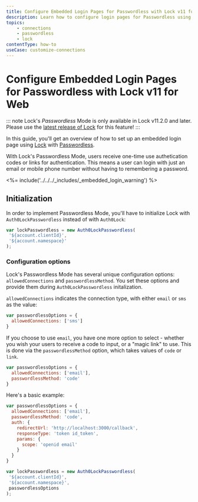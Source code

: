 ```yaml
---
title: Configure Embedded Login Pages for Passwordless with Lock v11 for Web
description: Learn how to configure login pages for Passwordless using Lock
topics:
    - connections
    - passwordless
    - lock
contentType: how-to
useCase: customize-connections
---
```


# Configure Embedded Login Pages for Passwordless with Lock v11 for Web

::: note
Lock's <dfn data-key="passwordless">Passwordless</dfn> Mode is only available in Lock v11.2.0 and later. Please use the [latest release of Lock](https://github.com/auth0/lock/releases) for this feature!
:::

In this guide, you'll get an overview of how to set up an embedded login page using [Lock](/libraries/lock/v11) with [Passwordless](/connections/passwordless).

With Lock's Passwordless Mode, users receive one-time use authetication codes or links for authentication. This means a user can login with just an email or mobile phone number without having to remembering a password.

<%= include('../../../_includes/_embedded_login_warning') %>

## Initialization

In order to implement Passwordless Mode, you'll have to initialize Lock with `Auth0LockPasswordless` instead of with `Auth0Lock`:

```js
var lockPasswordless = new Auth0LockPasswordless(
 '${account.clientId}',
 '${account.namespace}'
);
```

### Configuration options

Lock's Passwordless Mode has several unique configuration options: `allowedConnections` and `passwordlessMethod`. You set these options and provide them during `Auth0LockPasswordless` initalization.


`allowedConnections` indicates the connection type, with either `email` or `sms` as the value:

```js
var passwordlessOptions = {
  allowedConnections: ['sms']
}
```

If you choose to use `email`, you have one more option to select - whether you wish your users to receive a code to input, or a "magic link" to use. This is done via the `passwordlessMethod` option, which takes values of `code` or `link`.

```js
var passwordlessOptions = {
  allowedConnections: ['email'],
  passwordlessMethod: 'code'
}
```

Here's a basic example:

```js
var passwordlessOptions = {
  allowedConnections: ['email'],
  passwordlessMethod: 'code',
  auth: {
    redirectUrl: 'http://localhost:3000/callback',   
    responseType: 'token id_token',
    params: {
      scope: 'openid email'               
    }          
  }
}

var lockPasswordless = new Auth0LockPasswordless(
 '${account.clientId}',
 '${account.namespace}',
 passwordlessOptions
);
```